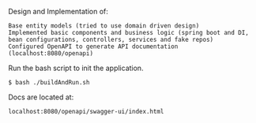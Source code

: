 
Design and Implementation of:

    Base entity models (tried to use domain driven design)
    Implemented basic components and business logic (spring boot and DI, bean configurations, controllers, services and fake repos)
    Configured OpenAPI to generate API documentation (localhost:8080/openapi)

Run the bash script to init the application.

    $ bash ./buildAndRun.sh

Docs are located at:
    
    localhost:8080/openapi/swagger-ui/index.html
